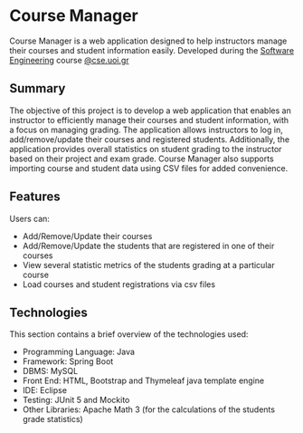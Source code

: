 # Course Manager
Course Manager is a web application designed to help instructors manage their courses and student information easily.
Developed during the [Software Engineering](https://www.cse.uoi.gr/course/software-engineering/?lang=en) course [@cse.uoi.gr](https://www.cs.uoi.gr/)


## Summary
The objective of this project is to develop a web application that enables an instructor to efficiently manage their courses and student information, with a focus on managing grading. The application allows instructors to log in, add/remove/update their courses and registered students. Additionally, the application provides overall statistics on student grading to the instructor based on their project and exam grade. Course Manager also supports importing course and student data using CSV files for added convenience.


## Features
Users can:
- Add/Remove/Update their courses
- Add/Remove/Update the students that are registered in one of their courses
- View several statistic metrics of the students grading at a particular course
- Load courses and student registrations via csv files


## Technologies
This section contains a brief overview of the technologies used:
*    Programming Language: Java
*    Framework: Spring Boot
*    DBMS: MySQL 
*    Front End: HTML, Bootstrap and Thymeleaf java template engine
*    IDE: Eclipse
*    Testing: JUnit 5 and Mockito
*    Other Libraries: Apache Math 3 (for the calculations of the students grade statistics)
